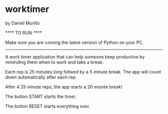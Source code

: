 # worktimer

by Daniel Murillo

**** TO RUN ****

Make sure you are running the latest version of Python on your PC. 

-----------------------------------------------------------------------------------------


A work timer application that can help someone keep productive by reminding them when to work and take a break.

Each rep is 25 minutes long follwed by a 5 minute break. The app will count down automatically after each rep. 

After 4 25 minute reps, the app starts a 20 miunte break! 

The button START starts the timer. 

The button RESET starts everything over. 


